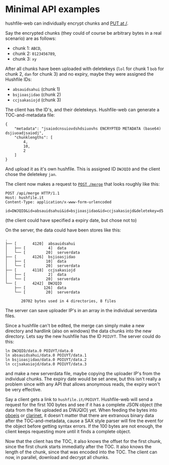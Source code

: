 Minimal API examples
===

hushfile-web can individually encrypt chunks and [PUT at /](http://ysangkok.github.io/swagger-ui/dist/index.html?url=/hushfile/minimal-v1.yaml#!/default/_put).

Say the encrypted chunks (they could of course be arbitrary bytes in a real scenario) are as follows:

* chunk 1: `ABCD`,
* chunk 2: `0123456789`,
* chunk 3: `xy`

After all chunks have been uploaded with deletekeys (`lol` for chunk 1 `bob` for chunk 2, `dan` for chunk 3) and no expiry, maybe they were assigned the Hushfile IDs:

* `absauidsahui` (chunk 1)
* `bsjioasjidao` (chunk 2)
* `ccjsakasiojd` (chunk 3)

The client has the ID's, and their deletekeys. Hushfile-web can generate a TOC-and-metadata file:

```
{
	"metadata": "jsaiodcnsuiovdshdsiuovhs ENCRYPTED METADATA (base64) dsjiuoadjsaiodj",
	"chunklengths": [
		4,
		10,
		2
	]
}
```

And upload it as it's own hushfile. This is assigned ID `DWJQIO` and the client chose the deletekey `jan`.

The client now makes a request to [`POST /merge`](http://ysangkok.github.io/swagger-ui/dist/index.html?url=/hushfile/minimal-v1.yaml#!/default/merge_post) that looks roughly like this:

```
POST /api/merge HTTP/1.1
Host: hushfile.it
Content-Type: application/x-www-form-urlencoded

id=DWJQIO&id=absauidsahui&id=bsjioasjidao&id=ccjsakasiojd&deletekey=d5
```

(the client could have specified a expiry date, but chose not to)

On the server, the data could have been stores like this:
```
.
├── [       4120]  absauidsahui
│   ├── [          4]  data
│   └── [         20]  serverdata
├── [       4126]  bsjioasjidao
│   ├── [         10]  data
│   └── [         20]  serverdata
├── [       4118]  ccjsakasiojd
│   ├── [          2]  data
│   └── [         20]  serverdata
└── [       4242]  DWJQIO
    ├── [        126]  data
    └── [         20]  serverdata

       20702 bytes used in 4 directories, 8 files
```

The server can save uploader IP's in an array in the individual serverdata files.

Since a hushfile can't be edited, the merge can simply make a new directory and hardlink (also on windows) the data chunks into the new directory. Lets say the new hushfile has the ID `POIUYT`. The server could do this:

```
ln DWJQIO/data.0 POIUYT/data.0
ln absauidsahui/data.0 POIUYT/data.1
ln bsjioasjidao/data.0 POIUYT/data.2
ln ccjsakasiojd/data.0 POIUYT/data.3
```

and make a new serverdata file, maybe copying the uploader IP's from the individual chunks. The expiry date would be set anew, but this isn't really a problem since with any API that allows anonymous reads, the expiry won't be very effective.

Say a client gets a link to `hushfile.it/POIUYT`. Hushfile-web will send a request for the first 100 bytes and see if it has a complete JSON object (the data from the file uploaded as DWJQIO) yet. When feeding the bytes into [oboejs](http://oboejs.com/) or [clarinet](https://github.com/dscape/clarinet), it doesn't matter that there are extranous binary data after the TOC-and-metadata, cause a SAX style parser will fire the event for the object before getting syntax errors. If the 100 bytes are not enough, the client keeps requesting more until it finds a complete object.

Now that the client has the TOC, it also knows the offset for the first chunk, since the first chunk starts immediatly after the TOC. It also knows the length of the chunk, since that was encoded into the TOC. The client can now, in parallel, download and decrypt all chunks.
